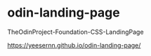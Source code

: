 # odin-landing-page
TheOdinProject-Foundation-CSS-LandingPage

https://yeesernn.github.io/odin-landing-page/